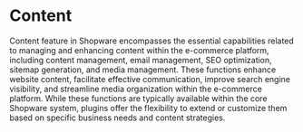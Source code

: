 # Content

Content feature in Shopware encompasses the essential capabilities related to managing and enhancing content within the e-commerce platform, including content management, email management, SEO optimization, sitemap generation, and media management. These functions enhance website content, facilitate effective communication, improve search engine visibility, and streamline media organization within the e-commerce platform. While these functions are typically available within the core Shopware system, plugins offer the flexibility to extend or customize them based on specific business needs and content strategies.
